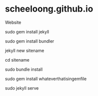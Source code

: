 # scheeloong.github.io
Website

sudo gem install jekyll

sudo gem install bundler

jekyll new sitename

cd sitename

sudo bundle install

sudo gem install whateverthatisingemfile

sudo jekyll serve
